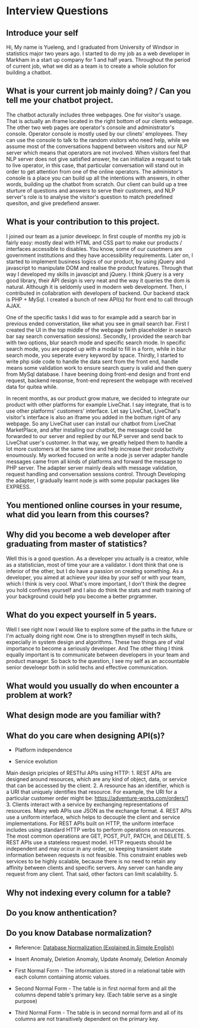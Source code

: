 # Interview Questions

## Introduce your self

Hi, My name is Yueleng, and I graduated from University of Windsor in statistics major two years ago. I started to do my job as a web developer in Markham in a start up company for 1 and half years. Throughout the period of current job, what we did as a team is to  create a whole solution for building a chatbot.

## What is your current job mainly doing? / Can you tell me your chatbot project.

The chatbot acturally includes three webpages. One for visitor's usage. That is actually an iframe located in the right bottom of our clients webpage. The other two web pages are operator's console and administrator's console. Operator console is mostly used by our clinets' employees. They can use the console to talk to the random visitors who need help, while we assume most of the conversations happend between visitors and our NLP server which means that operators are not involved. When visitors feel that NLP server does not give satisfied answer, he can initialize a request to talk to live operator, in this case, that particular conversation will stand out in order to get attention from one of the online operators. The administor's console is a place you can build up all the intentions with answers, in other words, building up the chatbot from scratch. Our client can build up a tree sturture of questions and answers to serve their customers, and NLP server's role is to analyse the visitor's question to match predefined quesiton, and give predefiend answer.

## What is your contribution to this project.

I joined our team as a junior develoepr. In first couple of months my job is fairly easy: mostly deal with HTML and CSS part to make our products / interfaces accessible to disables. You know, some of our cusotmers are government institutions and they have accessibility requirements. Later on, I started to implement business logics of our product, by using jQuery and javascript to manipulate DOM and realise the product features. Through that way I developed my skills in javascipt and jQuery. I think jQuery is a very good library, their API design is very neat and the way it queries the dom is natural. Although it is seldomly used in modern web development. Then, I contributed in collabration with developers of backend. Our backend stack is PHP + MySql. I created a bunch of new API(s) for front end to call through AJAX. 

One of the specific tasks I did was to for example add a search bar in previous ended converstation, like what you see in gmail search bar. First I created the UI in the top middle of the webpage (with placeholder in search bar say search conversation sessions). Secondly, I provided the search bar with two options, blur search mode and specific search mode. In specific search mode, you are poped up with a modal to fill in a form, while in blur search mode, you seperate every keyword by space. Thirdly, I started to write php side code to handle the data sent from the front end, handle means some validation work to ensure search query is valid and then query from MySql database. I have beening doing front-end design and front end request, backend response, front-end represent the webpage with received data for quitea while. 

In recent months, as our product grow mature, we decided to integrate our product with other platforms for example LiveChat. I say integrate, that is to use other platforms' customers' interface. Let say LiveChat, LiveChat's visitor's interface is also an iframe you added in the bottum right of any webpage. So any LiveChat user can install our chatbot from LiveChat MarketPlace, and after installing our chatbot, the message could be forwarded to our server and replied by our NLP server and send back to LiveChat user's customer. In that way, we greatly helped them to handle a lot more customers at the same time and help increase their productivity enoumously. My worked focused on write a node js server adapter handle messages came from all kinds of platforms and forward the message to PHP server. The adapter server mainly deals with message validation, request handling and conversation sessions control. Through Developing the adapter, I gradually learnt node js with some popular packages like EXPRESS.

## You mentioned online courses in your resume, what did you learn from this courses?

## Why did you become a web developer after graduating from master of statistics?

Well this is a good question. As a developer you actually is a creator, while as a statistician, most of time your are a vaildator. I dont think that one is inferior of the other, but I do have a passion on creating something. As a developer, you aimed at achieve your idea by your self or with your team, which I think is very cool. What's more important, I don't think the degree you hold confines yourself and I also do think the stats and math training of your background could help you become a better prgrammer.

## What do you expect yourself in 5 years.

Well I see right now I would like to explore some of the paths in the future or I'm actually doing right now. One is to strengthen myself in tech skills, expecially in system design and algorithms. These two things are of vital importance to become a seriously developer. And The other thing I think equally important is to communicate between developers in your team and product manager. So back to the question, I see my self as an accountable senior develoepr both in solid techs and effective communication.

## What would you usually do when encounter a problem at work?


## What design mode are you familiar with?

## What do you care when designing API(s)?

* Platform independence

* Service evolution

Main design priciples of RESTful APIs using HTTP: 
    1. REST APIs are designed around resources, which are any kind of object, data, or service that can be accessed by the client.
    2. A resource has an identifier, which is a URI that uniquely identifies that resource. For example, the URI for a particular customer order might be: https://adventure-works.com/orders/1
    3. Clients interact with a service by exchanging representations of resources. Many web APIs use JSON as the exchange format.
    4. REST APIs use a uniform interface, which helps to decouple the client and service implementations. For REST APIs built on HTTP, the uniform interface includes using standard HTTP verbs to perform operations on resources. The most common operations are GET, POST, PUT, PATCH, and DELETE.
    5. REST APIs use a stateless request model. HTTP requests should be independent and may occur in any order, so keeping transient state information between requests is not feasible. This constraint enables web services to be highly scalable, because there is no need to retain any affinity between clients and specific servers. Any server can handle any request from any client. That said, other factors can limit scalability.
    5. 

## Why not indexing every column for a table?

## Do you know anthentication?

## Do you know Database normalization?

* Reference: [Database Normalization (Explained in Simple English)](https://www.essentialsql.com/get-ready-to-learn-sql-database-normalization-explained-in-simple-english/)
* Insert Anomaly, Deletion Anomaly, Update Anomaly, Deletion Anomaly

* First Normal Form - The information is stored in a relational table with each column containing atomic values.

* Second Normal Form - The table is in first normal form and all the columns depend table's primary key. (Each table serve as a single purpose)

* Third Normal Form - The table is in second normal form and all of its columns are not transitively dependent on the primary key.
